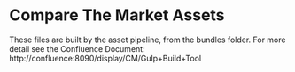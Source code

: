 # Compare The Market Assets

These files are built by the asset pipeline, from the bundles folder. For more detail see the Confluence Document: http://confluence:8090/display/CM/Gulp+Build+Tool